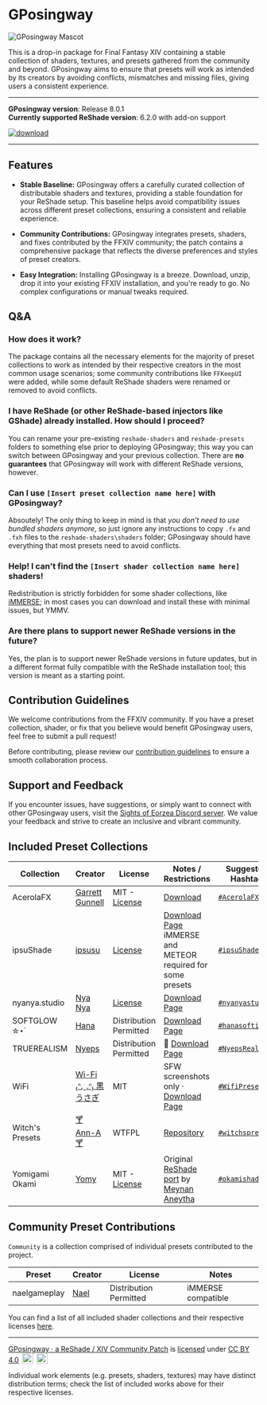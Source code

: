 # GPosingway

![GPosingway Mascot](https://github.com/GPosingway/GPosingway/assets/18711130/c919c030-dff2-47e8-905d-f52d098aaa45)

This is a drop-in package for Final Fantasy XIV containing a stable collection of shaders, textures, and presets gathered from the community and beyond. GPosingway aims to ensure that presets will work as intended by its creators by avoiding conflicts, mismatches and missing files, giving users a consistent experience.

---

**GPosingway version**: Release 8.0.1   
**Currently supported ReShade version**: 6.2.0 with add-on support

<a href='https://github.com/gposingway/gposingway/releases/latest'>![download](https://github.com/gposingway/gposingway/assets/18711130/e29bc268-09d3-4b00-9d80-a5d6f964c5de)</a>

---

## Features

- **Stable Baseline:** GPosingway offers a carefully curated collection of distributable shaders and textures, providing a stable foundation for your ReShade setup. This baseline helps avoid compatibility issues across different preset collections, ensuring a consistent and reliable experience.

- **Community Contributions:** GPosingway integrates presets, shaders, and fixes contributed by the FFXIV community; the patch contains a comprehensive package that reflects the diverse preferences and styles of preset creators.

- **Easy Integration:** Installing GPosingway is a breeze. Download, unzip, drop it into your existing FFXIV installation, and you're ready to go. No complex configurations or manual tweaks required.

## Q&A

### How does it work?

The package contains all the necessary elements for the majority of preset collections to work as intended by their respective creators in the most common usage scenarios; some community contributions like `FFKeepUI` were added, while some default ReShade shaders were renamed or removed to avoid conflicts.

### I have ReShade (or other ReShade-based injectors like GShade) already installed. How should I proceed?

You can rename your pre-existing `reshade-shaders` and `reshade-presets` folders to something else prior to deploying GPosingway; this way you can switch between GPosingway and your previous collection. There are **no guarantees** that GPosingway will work with different ReShade versions, however.

### Can I use `[Insert preset collection name here]` with GPosingway?

Absoutely! The only thing to keep in mind is that *you don't need to use bundled shaders anymore*, so just ignore any instructions to copy `.fx` and `.fxh` files to the `reshade-shaders\shaders` folder; GPosingway should have everything that most presets need to avoid conflicts.

### Help! I can't find the `[Insert shader collection name here]` shaders!

Redistribution is strictly forbidden for some shader collections, like [iMMERSE](https://github.com/martymcmodding/iMMERSE/blob/main/LICENSE); in most cases you can download and install these with minimal issues, but YMMV.

### Are there plans to support newer ReShade versions in the future?

Yes, the plan is to support newer ReShade versions in future updates, but in a different format fully compatible with the ReShade installation tool; this version is meant as a starting point.
  
## Contribution Guidelines

We welcome contributions from the FFXIV community. If you have a preset collection, shader, or fix that you believe would benefit GPosingway users, feel free to submit a pull request!
  
Before contributing, please review our [contribution guidelines](md/contributing.md) to ensure a smooth collaboration process.

## Support and Feedback

If you encounter issues, have suggestions, or simply want to connect with other GPosingway users, visit the [Sights of Eorzea Discord server](https://discord.com/servers/sights-of-eorzea-1124828911700811957). We value your feedback and strive to create an inclusive and vibrant community.

## Included Preset Collections

| Collection | Creator | License | Notes / Restrictions | Suggested Hashtag |
| --- | --- | --- | --- | --- |
| AcerolaFX | [Garrett Gunnell](https://github.com/GarrettGunnell) | MIT - [License](https://github.com/GarrettGunnell/AcerolaFX?tab=MIT-1-ov-file) | [Download](https://github.com/GarrettGunnell/AcerolaFX/archive/refs/heads/main.zip)  | [`#AcerolaFX`](https://twitter.com/intent/tweet?text=%23AcerolaFX) |
| ipsuShade | [ipsusu](https://twitter.com/ipsusu) | [License](https://github.com/ipsusu/IpsuShade/blob/master/LICENSE.md) | [Download Page](https://github.com/ipsusu/IpsuShade)<br/>iMMERSE and METEOR required for some presets | [`#ipsuShade`](https://twitter.com/intent/tweet?text=%23ipsuShade) |
| nyanya.studio | [Nya Nya](https://x.com/nyanyaxiv) | [License](https://github.com/nyanyastudio/presets/blob/main/LICENSE) | [Download Page](https://github.com/nyanyastudio/presets) | [`#nyanyastudio`](https://twitter.com/intent/tweet?text=%23nyanyastudio) |
| SOFTGLOW ✮⋆˙ | [Hana](https://twitter.com/sheepysoftie) | Distribution Permitted | [Download Page](https://ko-fi.com/s/1942b62bb5)  | [`#hanasofties`](https://twitter.com/intent/tweet?text=%23hanasofties) |
| TRUEREALISM | [Nyeps](https://twitter.com/FFXIVNyeps) | Distribution Permitted | 🍔 [Download Page](https://ko-fi.com/s/ac0d1c86a2)  | [`#NyepsRealism`](https://twitter.com/intent/tweet?text=%23NyepsRealism) |
| WiFi | [Wi-Fi ₍ᐢ.ˬ.ᐢ₎ 黒うさぎ](https://twitter.com/wifi_photospire) | MIT | SFW screenshots only · [Download Page](https://lit.link/en/wifiphotospire)  | [`#WifiPresets`](https://twitter.com/intent/tweet?text=%23WifiPresets) |
| Witch's Presets | [🍸 Ann-A 🍸](https://twitter.com/NIRVANN_A) | WTFPL | [Repository](https://github.com/WitchMana/WitchsPresetsReshade)  | [`#witchspresets`](https://twitter.com/intent/tweet?text=%23witchspresets) |
| Yomigami Okami | [Yomy](https://twitter.com/Yomigammy) | MIT - [License](https://github.com/MeynanAneytha/YomigamiOkami-reshade-shaders/blob/main/LICENSE) | Original [ReShade port](https://github.com/MeynanAneytha/YomigamiOkami-reshade-shaders#yomigamiokami-reshade-560-port) by [Meynan Aneytha](https://twitter.com/meynan_ffxiv) | [`#okamishader`](https://twitter.com/intent/tweet?text=%23okamishader) |

## Community Preset Contributions

`Community` is a collection comprised of individual presets contributed to the project.

| Preset | Creator | License | Notes |
| --- | --- | --- | --- |
| naelgameplay | [Nael](https://x.com/naelwynn_xiv) | Distribution Permitted | iMMERSE compatible |



You can find a list of all included shader collections and their respective licenses [here](md/shader_licenses.md).

---

[GPosingway · a ReShade / XIV Community Patch](https://github.com/GPosingway/GPosingway/tree/main) is [licensed](license.md) under [CC BY 4.0](http://creativecommons.org/licenses/by/4.0/?ref=chooser-v1) 
<img style="height:22px!important;margin-left:3px;vertical-align:text-bottom;" src="https://mirrors.creativecommons.org/presskit/icons/cc.svg?ref=chooser-v1">
<img style="height:22px!important;margin-left:3px;vertical-align:text-bottom;" src="https://mirrors.creativecommons.org/presskit/icons/by.svg?ref=chooser-v1">

Individual work elements (e.g. presets, shaders, textures) may have distinct distribution terms; check the list of included works above for their respective licenses.
